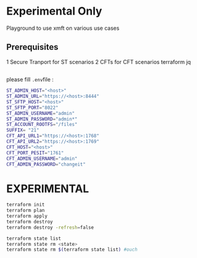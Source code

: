 # Experimental Only 

Playground to use xmft on various use cases 

## Prerequisites

1 Secure Tranport for ST scenarios
2 CFTs for CFT scenarios
terraform
jq 

##

please fill `.env`file :

```sh
ST_ADMIN_HOST="<host>"
ST_ADMIN_URL="https://<host>:8444"
ST_SFTP_HOST="<host>"
ST_SFTP_PORT="8022"
ST_ADMIN_USERNAME="admin"
ST_ADMIN_PASSWORD="admin*"
ST_ACCOUNT_ROOTFS="/files"
SUFFIX= "21"
CFT_API_URL1="https://<host>:1768"
CFT_API_URL2="https://<host>:1769"
CFT_HOST="<host>"
CFT_PORT_PESIT="1761"
CFT_ADMIN_USERNAME="admin"
CFT_ADMIN_PASSWORD="changeit"
```

# EXPERIMENTAL

```sh
terraform init
terraform plan
terraform apply
terraform destroy
terraform destroy -refresh=false

terraform state list
terraform state rm <state>
terraform state rm $(terraform state list) #ouch
```